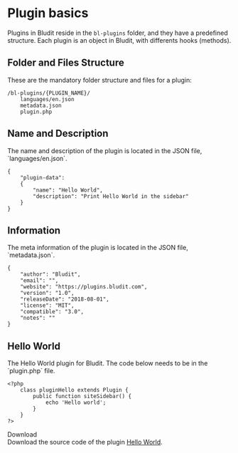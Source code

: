 # Plugin basics
<!-- position: 1 -->

Plugins in Bludit reside in the `bl-plugins` folder, and they have a predefined structure. Each plugin is an object in Bludit, with differents hooks (methods).

<h2 id="structure">Folder and Files Structure</h2>
These are the mandatory folder structure and files for a plugin:

```
/bl-plugins/{PLUGIN_NAME}/
	languages/en.json
	metadata.json
	plugin.php
```

<h2 id="name-and-description">Name and Description</h2>
The name and description of the plugin is located in the JSON file, `languages/en.json`.

```
{
	"plugin-data":
	{
		"name": "Hello World",
		"description": "Print Hello World in the sidebar"
	}
}
```

<h2 id="information">Information</h2>
The meta information of the plugin is located in the JSON file, `metadata.json`.

```
{
	"author": "Bludit",
	"email": "",
	"website": "https://plugins.bludit.com",
	"version": "1.0",
	"releaseDate": "2018-08-01",
	"license": "MIT",
	"compatible": "3.0",
	"notes": ""
}
```

<h2 id="hello-world">Hello World</h2>
The Hello World plugin for Bludit. The code below needs to be in the `plugin.php` file.

```
<?php
	class pluginHello extends Plugin {
		public function siteSidebar() {
			echo 'Hello world';
		}
	}
?>
```

<div class="note">
<div class="title">Download</div>
Download the source code of the plugin <a href="https://github.com/bludit/examples/tree/master/plugins/hello-world">Hello World</a>.
</div>
